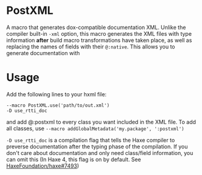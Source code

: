 # PostXML

A macro that generates dox-compatible documentation XML. Unlike the compiler built-in `-xml` option, this macro generates the XML files with type information **after** build macro transformations have taken place, as well as replacing the names of fields with their `@:native`. This allows you to generate documentation with

# Usage

Add the following lines to your hxml file:

```
--macro PostXML.use('path/to/out.xml')
-D use_rtti_doc
```

and add @:postxml to every class you want included in the XML file. To add all classes, use `--macro addGlobalMetadata('my.package', ':postxml')`

`-D use_rtti_doc` is a compilation flag that tells the Haxe compiler to preverse documentation after the typing phase of the compilation. If you don't care about documentation and only need class/field information, you can omit this (In Haxe 4, this flag is on by default. See [HaxeFoundation/haxe#7493](https://github.com/HaxeFoundation/haxe/issues/7493))